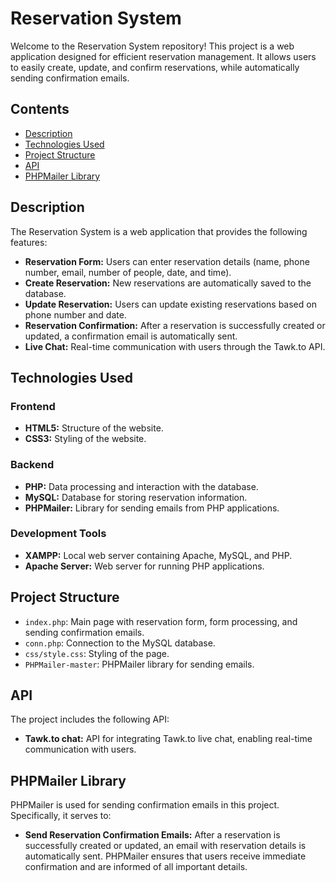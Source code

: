 # Reservation System

Welcome to the Reservation System repository! This project is a web application designed for efficient reservation management. It allows users to easily create, update, and confirm reservations, while automatically sending confirmation emails.

## Contents

- [Description](#description)
- [Technologies Used](#technologies-used)
- [Project Structure](#project-structure)
- [API](#api)
- [PHPMailer Library](#phpmailer-library)

## Description

The Reservation System is a web application that provides the following features:

- **Reservation Form:** Users can enter reservation details (name, phone number, email, number of people, date, and time).
- **Create Reservation:** New reservations are automatically saved to the database.
- **Update Reservation:** Users can update existing reservations based on phone number and date.
- **Reservation Confirmation:** After a reservation is successfully created or updated, a confirmation email is automatically sent.
- **Live Chat:** Real-time communication with users through the Tawk.to API.

## Technologies Used

### Frontend

- **HTML5:** Structure of the website.
- **CSS3:** Styling of the website.

### Backend

- **PHP:** Data processing and interaction with the database.
- **MySQL:** Database for storing reservation information.
- **PHPMailer:** Library for sending emails from PHP applications.

### Development Tools

- **XAMPP:** Local web server containing Apache, MySQL, and PHP.
- **Apache Server:** Web server for running PHP applications.

## Project Structure

- `index.php`: Main page with reservation form, form processing, and sending confirmation emails.
- `conn.php`: Connection to the MySQL database.
- `css/style.css`: Styling of the page.
- `PHPMailer-master`: PHPMailer library for sending emails.

## API

The project includes the following API:

- **Tawk.to chat:** API for integrating Tawk.to live chat, enabling real-time communication with users.

## PHPMailer Library

PHPMailer is used for sending confirmation emails in this project. Specifically, it serves to:

- **Send Reservation Confirmation Emails:** After a reservation is successfully created or updated, an email with reservation details is automatically sent. PHPMailer ensures that users receive immediate confirmation and are informed of all important details.
